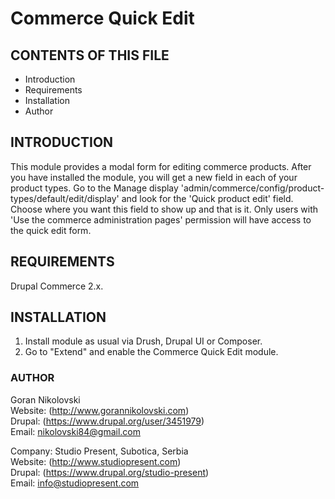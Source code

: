 # Commerce Quick Edit

## CONTENTS OF THIS FILE

  * Introduction
  * Requirements
  * Installation
  * Author

## INTRODUCTION

This module provides a modal form for editing commerce products. After you have
installed the module, you will get a new field in each of your product types. Go 
to the Manage display 'admin/commerce/config/product-types/default/edit/display' 
and look for the 'Quick product edit' field. Choose where you want this field to 
show up and that is it. Only users with 'Use the commerce administration pages' 
permission will have access to the quick edit form.

## REQUIREMENTS

Drupal Commerce 2.x.

## INSTALLATION

1. Install module as usual via Drush, Drupal UI or Composer.
2. Go to "Extend" and enable the Commerce Quick Edit module.

### AUTHOR

Goran Nikolovski  
Website: (http://www.gorannikolovski.com)  
Drupal: (https://www.drupal.org/user/3451979)  
Email: nikolovski84@gmail.com  

Company: Studio Present, Subotica, Serbia  
Website: (http://www.studiopresent.com)  
Drupal: (https://www.drupal.org/studio-present)  
Email: info@studiopresent.com  
